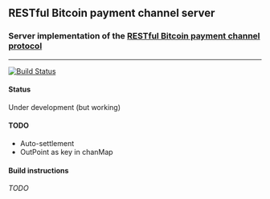 ## RESTful Bitcoin payment channel server
### Server implementation of the [RESTful Bitcoin payment channel protocol](https://github.com/runeksvendsen/restful-payment-channel-server/wiki/Protocol-interface)

---

[![Build Status](https://api.travis-ci.org/runeksvendsen/restful-payment-channel-server.svg)](https://api.travis-ci.org/runeksvendsen/restful-payment-channel-server)

#### Status
Under development (but working)

#### TODO
* Auto-settlement
* OutPoint as key in chanMap

#### Build instructions
*TODO*

